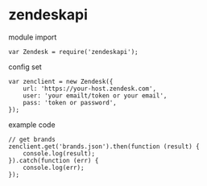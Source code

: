 # zendeskapi


module import 

```
var Zendesk = require('zendeskapi');
```


config set 

```
var zenclient = new Zendesk({
    url: 'https://your-host.zendesk.com',
    user: 'your emailt/token or your email',
    pass: 'token or password',
});
```


example code 

```
// get brands
zenclient.get('brands.json').then(function (result) {
    console.log(result);
}).catch(function (err) {
    console.log(err);
});
```
